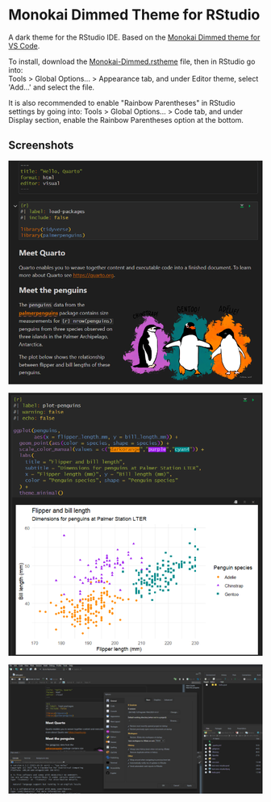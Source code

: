 # Monokai Dimmed Theme for RStudio
A dark theme for the RStudio IDE. Based on the [Monokai Dimmed theme for VS Code](https://github.com/microsoft/vscode/tree/main/extensions/theme-monokai-dimmed/themes).

To install, download the [Monokai-Dimmed.rstheme](https://github.com/thedbcooper/rstudio-theme-monokai-dimmed/blob/main/Monokai-Dimmed.rstheme) file, then in RStudio go into:      
Tools > Global Options... > Appearance tab, and under Editor theme, select 'Add...' and select the file.

It is also recommended to enable "Rainbow Parentheses" in RStudio settings by going into:
Tools > Global Options... > Code tab, and under Display section, enable the Rainbow Parentheses option at the bottom. 

## Screenshots

![](screenshots/img1.png)

![](screenshots/img2.png)

![](screenshots/img3.png)